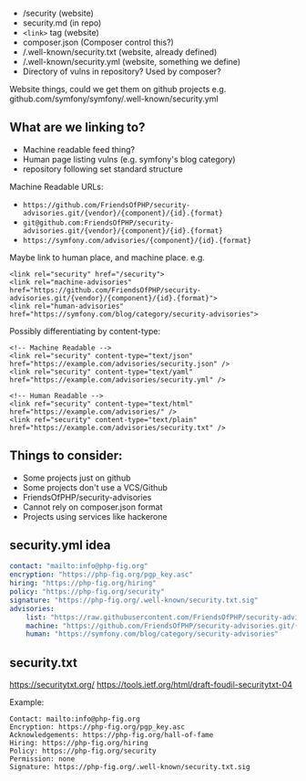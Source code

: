 * /security (website)
* security.md (in repo)
* `<link>` tag (website)
* composer.json (Composer control this?)
* /.well-known/security.txt (website, already defined)
* /.well-known/security.yml (website, something we define)
* Directory of vulns in repository? Used by composer?

Website things, could we get them on github projects e.g. github.com/symfony/symfony/.well-known/security.yml

## What are we linking to?

* Machine readable feed thing?
* Human page listing vulns (e.g. symfony's blog category)
* repository following set standard structure

Machine Readable URLs:
* `https://github.com/FriendsOfPHP/security-advisories.git/{vendor}/{component}/{id}.{format}`
* `git@github.com:FriendsOfPHP/security-advisories.git/{vendor}/{component}/{id}.{format}`
* `https://symfony.com/advisories/{component}/{id}.{format}`

Maybe link to human place, and machine place.
e.g.
```
<link rel="security" href="/security">
<link rel="machine-advisories" href="https://github.com/FriendsOfPHP/security-advisories.git/{vendor}/{component}/{id}.{format}">
<link rel="human-advisories" href="https://symfony.com/blog/category/security-advisories">
```

Possibly differentiating by content-type:
```
<!-- Machine Readable -->
<link rel="security" content-type="text/json" href="https://example.com/advisories/security.json" />
<link rel="security" content-type="text/yaml" href="https://example.com/advisories/security.yml" />

<!-- Human Readable -->
<link ref="security" content-type="text/html" href="https://example.com/advisories/" />
<link ref="security" content-type="text/plain" href="https://example.com/advisories/security.txt" />
```

## Things to consider:
* Some projects just on github
* Some projects don't use a VCS/Github
* FriendsOfPHP/security-advisories
* Cannot rely on composer.json format
* Projects using services like hackerone

## security.yml idea
```yaml
contact: "mailto:info@php-fig.org"
encryption: "https://php-fig.org/pgp_key.asc"
hiring: "https://php-fig.org/hiring"
policy: "https://php-fig.org/security"
signature: "https://php-fig.org/.well-known/security.txt.sig"
advisories:
    list: "https://raw.githubusercontent.com/FriendsOfPHP/security-advisories/master/drupal/list.txt"
    machine: "https://github.com/FriendsOfPHP/security-advisories.git/{vendor}/{component}/{id}.{format}"
    human: "https://symfony.com/blog/category/security-advisories"
```

## security.txt
https://securitytxt.org/
https://tools.ietf.org/html/draft-foudil-securitytxt-04

Example:
```
Contact: mailto:info@php-fig.org
Encryption: https://php-fig.org/pgp_key.asc 
Acknowledgements: https://php-fig.org/hall-of-fame
Hiring: https://php-fig.org/hiring
Policy: https://php-fig.org/security
Permission: none
Signature: https://php-fig.org/.well-known/security.txt.sig
```

